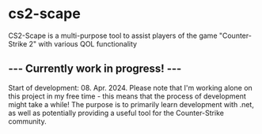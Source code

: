 # cs2-scape
CS2-Scape is a multi-purpose tool to assist players of the game "Counter-Strike 2" with various QOL functionality

## --- Currently work in progress! ---
Start of development: 08. Apr. 2024. Please note that I'm working alone on this project in my free time - this means that the process of development might take a while!
The purpose is to primarily learn development with .net, as well as potentially providing a useful tool for the Counter-Strike community.
